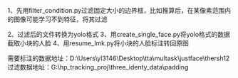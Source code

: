 1、先用filter_condition.py过滤固定大小的边界框，比如推算后，在某像素范围内的图像可能学习不到特征，将其过滤

2、过滤后的文件转换为yolo格式
3、用create_single_face.py将yolo格式的数据截取小块的人脸
4、用resume_lmk.py将小块的人脸标注转回原图

需要标注的数据地址：D:\Users\yl3146\Desktop\tta\multask\justface\thersh12
过滤数据地址：G:\hp_tracking_proj\three_identy_data\padding
